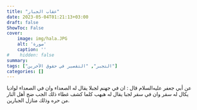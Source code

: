 ```yaml
---
title: "عقاب الجبار"
date: 2023-05-04T01:21:13+03:00
draft: false
ShowToc: False
cover:
    image: img/hala.JPG
    alt: 'صورة'
    caption: ''
#    hidden: false
summary: 
tags: ["التجبر", "التقصير في حقوق الآخرين"]
categories: []
---
```


عن أبي جعفر عليه‌السلام قال : ان في جهنم لجبلا يقال له الصعداء وان في
الصعداء لواديا يكال له سقر وان في سقر لجبا يقال له هبهب كلما كشف
غطاء ذلك الجب ضج أهل النار من حره وذلك منازل الجبارين.
